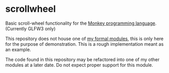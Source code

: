 # scrollwheel
Basic scroll-wheel functionality for the [Monkey programming language](https://github.com/blitz-research/monkey). (Currently GLFW3 only)

This repository does not house one of [my formal modules](https://github.com/Regal-Internet-Brothers/modules), this is only here for the purpose of demonstration. This is a rough implementation meant as an example.

The code found in this repository may be refactored into one of my other modules at a later date. Do not expect proper support for this module.
